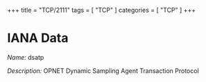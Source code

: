 +++
title = "TCP/2111"
tags = [ "TCP" ]
categories = [ "TCP" ]
+++

# IANA Data

_Name:_ dsatp

_Description:_ OPNET Dynamic Sampling Agent Transaction Protocol

